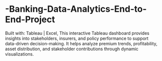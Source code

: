 # -Banking-Data-Analytics-End-to-End-Project
Built with: Tableau | Excel,  This interactive Tableau dashboard provides insights into stakeholders, insurers, and policy performance to support data-driven decision-making. It helps analyze premium trends, profitability, asset distribution, and stakeholder contributions through dynamic visualizations.

